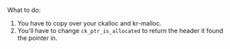 
What to do:
  1. You have to copy over your ckalloc and kr-malloc.
  2. You'll have to  change `ck_ptr_is_allocated` to return the header it
     found the pointer in.

